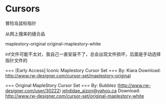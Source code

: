 # Cursors

冒险岛鼠标指针

从网上搜来的缝合品

maplestory-original
original-maplestory-white

inf文件可能不太对，我自己一直安装不了，总会出现文件损坏，后面是手动选择指针文件的

=== [Early Access] Iconic Maplestory Cursor Set ===
By: Kiara
Download: http://www.rw-designer.com/cursor-set/maplestory-original

=== Original MapleStory Cursor Set ===
By: Bubblez (http://www.rw-designer.com/user/30222) jehdidae_aizon@yahoo.ca
Download: http://www.rw-designer.com/cursor-set/original-maplestory-white
